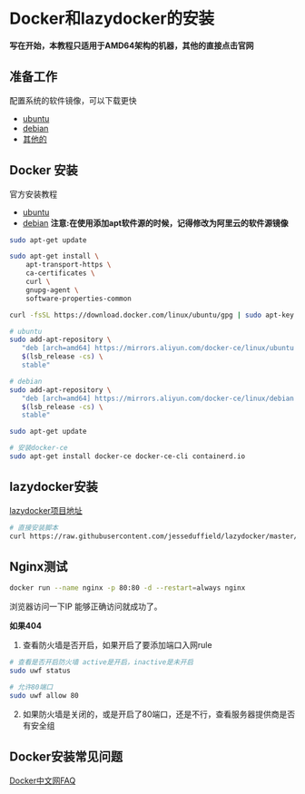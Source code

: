 # Docker和lazydocker的安装

**写在开始，本教程只适用于AMD64架构的机器，其他的直接点击官网**

## 准备工作
配置系统的软件镜像，可以下载更快
- [ubuntu](https://developer.aliyun.com/mirror/ubuntu)
- [debian](https://developer.aliyun.com/mirror/debian)
- [其他的](https://developer.aliyun.com/mirror/)

## Docker 安装

官方安装教程
- [ubuntu](https://docs.docker.com/install/linux/docker-ce/ubuntu/)
- [debian](https://docs.docker.com/install/linux/docker-ce/debian/)
**注意:在使用添加apt软件源的时候，记得修改为阿里云的软件源镜像**


```bash
sudo apt-get update

sudo apt-get install \
    apt-transport-https \
    ca-certificates \
    curl \
    gnupg-agent \
    software-properties-common

curl -fsSL https://download.docker.com/linux/ubuntu/gpg | sudo apt-key add -

# ubuntu
sudo add-apt-repository \
   "deb [arch=amd64] https://mirrors.aliyun.com/docker-ce/linux/ubuntu \
   $(lsb_release -cs) \
   stable"

# debian
sudo add-apt-repository \
   "deb [arch=amd64] https://mirrors.aliyun.com/docker-ce/linux/debian \
   $(lsb_release -cs) \
   stable"

sudo apt-get update

# 安装docker-ce
sudo apt-get install docker-ce docker-ce-cli containerd.io
```

## lazydocker安装

[lazydocker项目地址](https://github.com/jesseduffield/lazydocker)

```bash
# 直接安装脚本
curl https://raw.githubusercontent.com/jesseduffield/lazydocker/master/scripts/install_update_linux.sh | bash
```

## Nginx测试

```bash
docker run --name nginx -p 80:80 -d --restart=always nginx
```
浏览器访问一下IP 能够正确访问就成功了。

**如果404**
1. 查看防火墙是否开启，如果开启了要添加端口入网rule

```bash
# 查看是否开启防火墙 active是开启，inactive是未开启
sudo uwf status

# 允许80端口
sudo uwf allow 80
```

2. 如果防火墙是关闭的，或是开启了80端口，还是不行，查看服务器提供商是否有安全组

## Docker安装常见问题
[Docker中文网FAQ](http://www.docker.org.cn/faq/global/c96.html)